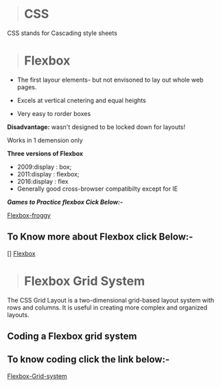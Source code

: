 > # CSS
CSS stands for Cascading style sheets

> # Flexbox

* The first layour elements- but not envisoned to  lay out whole web pages.

* Excels at vertical cnetering and equal heights

* Very easy to rorder boxes

**Disadvantage:**
   wasn't designed to be locked down for layouts!

 Works in 1 demension only

**Three versions of Flexbox**

* 2009:display : box;
* 2011:display : flexbox;
* 2016:display : flex
* Generally good cross-browser compatibilty except for IE

**_Games to Practice flexbox Cick Below:-_**

[Flexbox-froggy](https://flexboxfroggy.com/)

## To Know more about Flexbox click Below:-
[] [Flexbox](https://github.com/mohammedyaseen2211/CSS-Grid-Flexbox-for-Responsive-Layouts-v2/tree/master/CSS/Flexbox)

> # Flexbox Grid System
The CSS Grid Layout is a two-dimensional grid-based layout system with rows and columns. It is useful in creating more complex and organized layouts.

## Coding a Flexbox grid system

## To know coding click the link below:-
[Flexbox-Grid-system](https://github.com/mohammedyaseen2211/CSS-Grid-Flexbox-for-Responsive-Layouts-v2/tree/master/CSS/Flexbox%20Grid%20System)